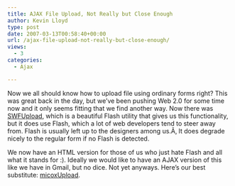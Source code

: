 ```yaml
---
title: AJAX File Upload, Not Really but Close Enough
author: Kevin Lloyd
type: post
date: 2007-03-13T00:58:40+00:00
url: /ajax-file-upload-not-really-but-close-enough/
views:
  - 3
categories:
  - Ajax

---
```

Now we all should know how to upload file using ordinary forms right? This was great back in the day, but we&#8217;ve been pushing Web 2.0 for some time now and it only seems fitting that we find another way. Now there was <a href="https://webdevelopment2.com/swfupload-beta-upload-using-flash/" rel="bookmark" title="Permanent Link to SWFUpload beta: Upload Using Flash">SWFUpload</a>, which is a beautiful Flash utility that gives us this functionality, but it does use Flash, which a lot of web developers tend to steer away from. Flash is usually left up to the designers among us.Ã‚ It does degrade nicely to the regular form if no Flash is detected.

We now have an HTML version for those of us who just hate Flash and all what it stands for :). Ideally we would like to have an AJAX version of this like we have in Gmail, but no dice. Not yet anyways. Here&#8217;s our best substitute: [micoxUpload][1].

 [1]: http://elmicoxcodes.blogspot.com/2007/03/asynchronous-upload-like-ajax-1.html